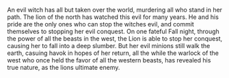 An evil witch has all but taken over the world, murdering all who stand in her path.
The lion of the north has watched this evil for many years. He and his pride are the only ones who can stop the witches evil, and commit themselves to stopping her evil conquest.
On one fateful Fall night, through the power of all the beasts in the west, the Lion is able to stop her conquest, causing her to fall into a deep slumber.
But her evil minions still walk the earth, casuing havok in hopes of her return, all the while the warlock of the west who once held the favor of all the western beasts, has revealed his true nature, as the lions ultimate enemy.